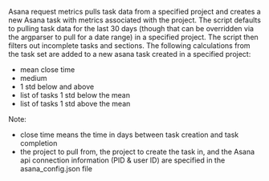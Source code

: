 Asana request metrics pulls task data from a specified project and creates a new
Asana task with metrics associated with the project. The script defaults to pulling
task data for the last 30 days (though that can be overridden via the argparser
to pull for a date range) in a specified project. The script then filters out
incomplete tasks and sections. The following calculations from the task set
are added to a new asana task created in a specified project:
* mean close time
* medium
* 1 std below and above
* list of tasks 1 std below the mean
* list of tasks 1 std above the mean

Note:
* close time means the time in days between task creation and task completion
* the project to pull from, the project to create the task in, and the Asana
api connection information (PID & user ID) are specified in the asana_config.json
file